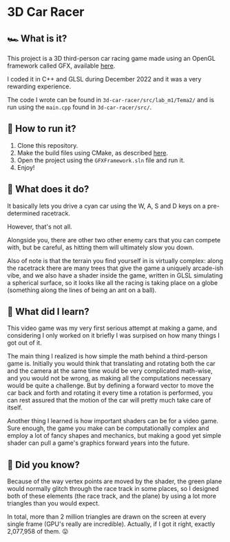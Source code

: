 # 3D Car Racer

## 🏎️ What is it?

This project is a 3D third-person car racing game made using an OpenGL framework called GFX, available [here](https://github.com/UPB-Graphics/gfx-framework).

I coded it in C++ and GLSL during December 2022 and it was a very rewarding experience.

The code I wrote can be found in `3d-car-racer/src/lab_m1/Tema2/` and is run using the `main.cpp` found in `3d-car-racer/src/`.

## 🏃 How to run it?

1.  Clone this repository.
2.  Make the build files using CMake, as described [here](https://github.com/UPB-Graphics/gfx-framework).
3.  Open the project using the `GFXFramework.sln` file and run it.
4.  Enjoy!

## 🌳 What does it do?

It basically lets you drive a cyan car using the W, A, S and D keys on a pre-determined racetrack.

However, that's not all.

Alongside you, there are other two other enemy cars that you can compete with, but be careful, as hitting them will ultimately slow you down.

Also of note is that the terrain you find yourself in is virtually complex: along the racetrack there are many trees that give the game a uniquely arcade-ish vibe, and we also have a shader inside the game, written in GLSL simulating a spherical surface, so it looks like all the racing is taking place on a globe (something along the lines of being an ant on a ball).

## 📝 What did I learn?

This video game was my very first serious attempt at making a game, and considering I only worked on it briefly I was surpised on how many things I got out of it.

The main thing I realized is how simple the math behind a third-person game is. Initially you would think that translating and rotating both the car and the camera at the same time would be very complicated math-wise, and you would not be wrong, as making all the computations necessary would be quite a challenge. But by defining a forward vector to move the car back and forth and rotating it every time a rotation is performed, you can rest assured that the motion of the car will pretty much take care of itself.

Another thing I learned is how important shaders can be for a video game. Sure enough, the game you make can be computationally complex and employ a lot of fancy shapes and mechanics, but making a good yet simple shader can pull a game's graphics forward years into the future.

## 🤔 Did you know?

Because of the way vertex points are moved by the shader, the green plane would normally glitch through the race track in some places, so I designed both of these elements (the race track, and the plane) by using a lot more triangles than you would expect.

In total, more than 2 million triangles are drawn on the screen at every single frame (GPU's really are incredible). Actually, if I got it right, exactly 2,077,958 of them. 😛

